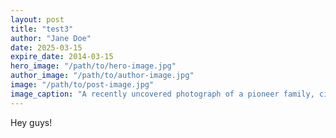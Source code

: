 ```yaml
---
layout: post
title: "test3"
author: "Jane Doe"
date: 2025-03-15
expire_date: 2014-03-15
hero_image: "/path/to/hero-image.jpg"
author_image: "/path/to/author-image.jpg"
image: "/path/to/post-image.jpg"
image_caption: "A recently uncovered photograph of a pioneer family, circa 1850s."
---
```


Hey guys!
